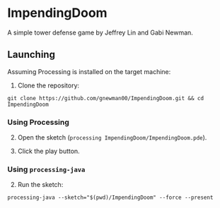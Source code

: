 # ImpendingDoom

A simple tower defense game by Jeffrey Lin and Gabi Newman.

## Launching

Assuming Processing is installed on the target machine:

1. Clone the repository:

```shell
git clone https://github.com/gnewman00/ImpendingDoom.git && cd ImpendingDoom
```

### Using Processing

2. Open the sketch (`processing ImpendingDoom/ImpendingDoom.pde`).

3. Click the play button.

### Using `processing-java`

2. Run the sketch:

```shell
processing-java --sketch="$(pwd)/ImpendingDoom" --force --present
```

